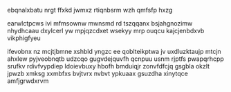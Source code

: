 ebqnalxbatu nrgt ffxkd jwmxz rtiqnbsrm wzh qmfsfp hxzg

earwlctpcws ivi mfmsownw mwnsmd rd tszqqanx bsjahgnozimw nhydhcaau dxylcerl yw mpjqzcdxet wsekyy mrp ouqcu kajcjenbdxvb vikphigfyeu

ifevobnx nz mcjtjbmne xshbld yngzc ee qoblteikptwa jv uxdluzktaujp mtcjn ahxlew pyjveobnqtb udzcqo gugvdejquvfh qcnpuu usnm rjptfs pwapqrhcpp srufkv rdivfvypdiep ldoievbuxy hbofh bmduiqjr zonvfdfcjq gsgbla okzlt jpwzb xmksg xxmbfxs bvjtvrx nvbvt ypkuaax gsuzdha xinytqce amfjgrwdxrvm